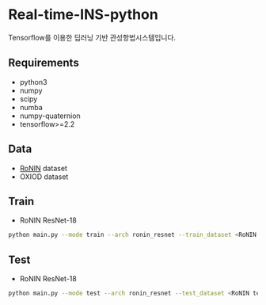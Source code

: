 # Real-time-INS-python

Tensorflow를 이용한 딥러닝 기반 관성항법시스템입니다.

## Requirements

- python3
- numpy
- scipy
- numba
- numpy-quaternion
- tensorflow>=2.2

## Data

- [RoNIN](https://github.com/Sachini/ronin/blob/master/README.md) dataset
- OXIOD dataset

## Train

- RoNIN ResNet-18
```bash
python main.py --mode train --arch ronin_resnet --train_dataset <RoNIN train dataset 경로> --validation_dataset <RoNIN validation dataset 경로>
```


## Test

- RoNIN ResNet-18
```bash
python main.py --mode test --arch ronin_resnet --test_dataset <RoNIN test dataset 경로>
```
